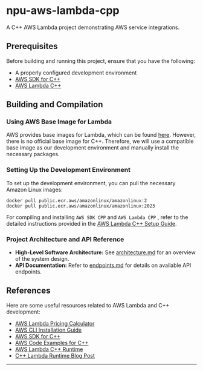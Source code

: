 # npu-aws-lambda-cpp

A C++ AWS Lambda project demonstrating AWS service integrations.

## Prerequisites

Before building and running this project, ensure that you have the following:

- A properly configured development environment
- [AWS SDK for C++](https://github.com/aws/aws-sdk-cpp)
- [AWS Lambda C++](https://github.com/awslabs/aws-lambda-cpp)

## Building and Compilation

### Using AWS Base Image for Lambda

AWS provides base images for Lambda, which can be found [here](https://docs.aws.amazon.com/lambda/latest/dg/images-create.html). However, there is no official base image for C++. Therefore, we will use a compatible base image as our development environment and manually install the necessary packages.

### Setting Up the Development Environment

To set up the development environment, you can pull the necessary Amazon Linux images:
```
docker pull public.ecr.aws/amazonlinux/amazonlinux:2
docker pull public.ecr.aws/amazonlinux/amazonlinux:2023
```

For compiling and installing `AWS SDK CPP` and `AWS Lambda CPP` , refer to the detailed instructions provided in the [AWS Lambda C++ Setup Guide](docs/aws/AWS_Lambda_CPP_Setup_Guide.md).

### Project Architecture and API Reference

- **High-Level Software Architecture:** See [architecture.md](docs/aws/architecture.md) for an overview of the system design.
- **API Documentation:** Refer to [endpoints.md](docs/aws/endpoints.md) for details on available API endpoints.

## References

Here are some useful resources related to AWS Lambda and C++ development:

- [AWS Lambda Pricing Calculator](https://s3.amazonaws.com/lambda-tools/pricing-calculator.html)
- [AWS CLI Installation Guide](https://docs.aws.amazon.com/cli/latest/userguide/getting-started-install.html)
- [AWS SDK for C++](https://aws.amazon.com/sdk-for-cpp/)
- [AWS Code Examples for C++](https://github.com/awsdocs/aws-doc-sdk-examples/tree/main/cpp/example_code)
- [AWS Lambda C++ Runtime](https://github.com/awslabs/aws-lambda-cpp)
- [C++ Lambda Runtime Blog Post](https://aws.amazon.com/blogs/compute/introducing-the-c-lambda-runtime/)

---

